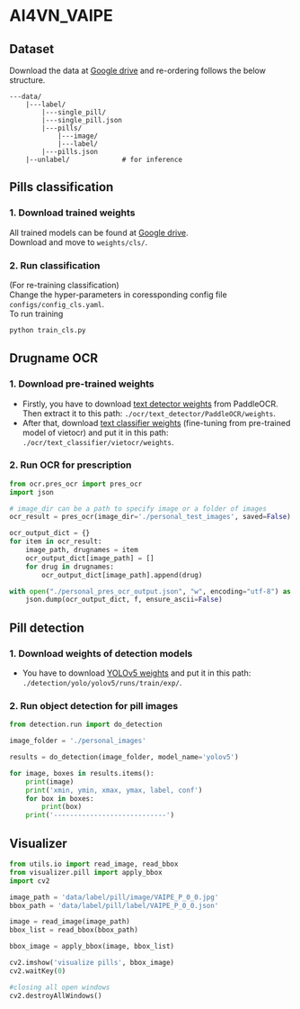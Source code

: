 # AI4VN_VAIPE

## Dataset
Download the data at [Google drive](https://drive.google.com/drive/folders/1PNhStby1B_xZBwS1mic-EssPX8Q_0odR?usp=sharing) and re-ordering follows the below structure.
```
---data/
    |---label/
        |---single_pill/
        |---single_pill.json
        |---pills/
            |---image/
            |---label/
        |---pills.json
    |--unlabel/             # for inference
```


## Pills classification
### 1. Download trained weights
All trained models can be found at [Google drive](https://drive.google.com/drive/folders/1kUopc2ZHbzSY5lTboR7XFtIKtIVdQwAo?usp=sharing).  
Download and move to `weights/cls/`.
### 2. Run classification
(For re-training classification)  
Change the hyper-parameters in coressponding config file `configs/config_cls.yaml`.  
To run training  
```bash
python train_cls.py
```

## Drugname OCR
### 1. Download pre-trained weights

- Firstly, you have to download <a href="https://paddleocr.bj.bcebos.com/PP-OCRv3/chinese/ch_PP-OCRv3_det_infer.tar">text detector weights</a> from PaddleOCR. Then extract it to this path: `./ocr/text_detector/PaddleOCR/weights`.
- After that, download <a href="https://drive.google.com/uc?id=1O5DkqiM3lE50sjzVz5_NuguILaS4BUER">text classifier weights</a> (fine-tuning from pre-trained model of vietocr) and put it in this path: `./ocr/text_classifier/vietocr/weights`.

### 2. Run OCR for prescription

```python
from ocr.pres_ocr import pres_ocr
import json

# image_dir can be a path to specify image or a folder of images
ocr_result = pres_ocr(image_dir='./personal_test_images', saved=False)

ocr_output_dict = {}
for item in ocr_result:
    image_path, drugnames = item
    ocr_output_dict[image_path] = []
    for drug in drugnames:
        ocr_output_dict[image_path].append(drug)

with open("./personal_pres_ocr_output.json", "w", encoding="utf-8") as f:
    json.dump(ocr_output_dict, f, ensure_ascii=False)
```

## Pill detection

### 1. Download weights of detection models

- You have to download [YOLOv5 weights](https://drive.google.com/uc?id=1Eiwp6vd5wK1Fu_Wxuowpo5nx2DUhcyzq) and put it in this path: `./detection/yolo/yolov5/runs/train/exp/`.

### 2. Run object detection for pill images

```python
from detection.run import do_detection

image_folder = './personal_images'

results = do_detection(image_folder, model_name='yolov5')

for image, boxes in results.items():
    print(image)
    print('xmin, ymin, xmax, ymax, label, conf')
    for box in boxes:
        print(box)
    print('----------------------------')
```

## Visualizer
```python
from utils.io import read_image, read_bbox
from visualizer.pill import apply_bbox
import cv2

image_path = 'data/label/pill/image/VAIPE_P_0_0.jpg'
bbox_path = 'data/label/pill/label/VAIPE_P_0_0.json'

image = read_image(image_path)
bbox_list = read_bbox(bbox_path)

bbox_image = apply_bbox(image, bbox_list)

cv2.imshow('visualize pills', bbox_image)
cv2.waitKey(0)

#closing all open windows 
cv2.destroyAllWindows() 
```